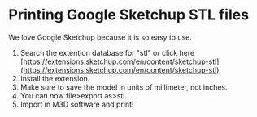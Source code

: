 # Printing Google Sketchup STL files



We love Google Sketchup because it is so easy to use.

1. Search the extention database for "stl" or click here [https://extensions.sketchup.com/en/content/sketchup-stl](https://extensions.sketchup.com/en/content/sketchup-stl)
2. Install the extension.  
3. Make sure to save the model in units of millimeter, not inches.
4. You can now file&gt;export as&gt;stl.  
5. Import in M3D software and print!



